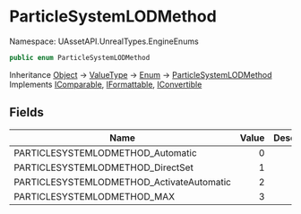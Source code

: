 # ParticleSystemLODMethod

Namespace: UAssetAPI.UnrealTypes.EngineEnums

```csharp
public enum ParticleSystemLODMethod
```

Inheritance [Object](https://docs.microsoft.com/en-us/dotnet/api/system.object) → [ValueType](https://docs.microsoft.com/en-us/dotnet/api/system.valuetype) → [Enum](https://docs.microsoft.com/en-us/dotnet/api/system.enum) → [ParticleSystemLODMethod](./uassetapi.unrealtypes.engineenums.particlesystemlodmethod.md)<br>
Implements [IComparable](https://docs.microsoft.com/en-us/dotnet/api/system.icomparable), [IFormattable](https://docs.microsoft.com/en-us/dotnet/api/system.iformattable), [IConvertible](https://docs.microsoft.com/en-us/dotnet/api/system.iconvertible)

## Fields

| Name | Value | Description |
| --- | --: | --- |
| PARTICLESYSTEMLODMETHOD_Automatic | 0 |  |
| PARTICLESYSTEMLODMETHOD_DirectSet | 1 |  |
| PARTICLESYSTEMLODMETHOD_ActivateAutomatic | 2 |  |
| PARTICLESYSTEMLODMETHOD_MAX | 3 |  |
